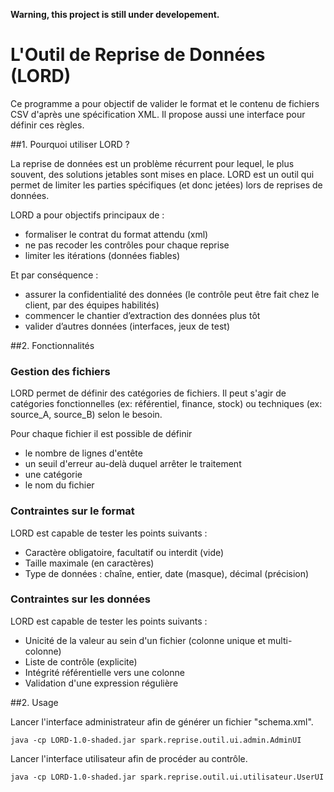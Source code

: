 __Warning, this project is still under developement.__

# L'Outil de Reprise de Données (LORD)

Ce programme a pour objectif de valider le format et le contenu de fichiers CSV d'après une spécification XML. Il propose aussi une interface pour définir ces règles.

##1. Pourquoi utiliser LORD ?

La reprise de données est un problème récurrent pour lequel, le plus souvent, des solutions jetables sont mises en place. LORD est un outil qui permet de limiter les parties spécifiques (et donc jetées) lors de reprises de données.

LORD a pour objectifs principaux de :
* formaliser le contrat du format attendu (xml)
* ne pas recoder les contrôles pour chaque reprise
* limiter les itérations (données fiables)

Et par conséquence :
* assurer la confidentialité des données (le contrôle peut être fait chez le client, par des équipes habilités)
* commencer le chantier d’extraction des données plus tôt
* valider d’autres données (interfaces, jeux de test)

##2. Fonctionnalités

###	Gestion des fichiers

LORD permet de définir des catégories de fichiers. Il peut s'agir de catégories fonctionnelles (ex: référentiel, finance, stock) ou techniques (ex: source_A, source_B) selon le besoin.

Pour chaque fichier il est possible de définir
* le nombre de lignes d'entête
* un seuil d'erreur au-delà duquel arrêter le traitement
* une catégorie
* le nom du fichier    
	
### Contraintes sur le format

LORD est capable de tester les points suivants :
* Caractère obligatoire, facultatif ou interdit (vide)
* Taille maximale (en caractères)
* Type de données  : chaîne, entier, date (masque), décimal (précision)

### Contraintes sur les données

LORD est capable de tester les points suivants :
* Unicité de la valeur au sein d'un fichier (colonne unique et multi-colonne)
* Liste de contrôle (explicite)
* Intégrité référentielle vers une colonne
* Validation d'une expression régulière
	
##2. Usage

Lancer l'interface administrateur afin de générer un fichier "schema.xml".
```
java -cp LORD-1.0-shaded.jar spark.reprise.outil.ui.admin.AdminUI 
```

Lancer l'interface utilisateur afin de procéder au contrôle.
```
java -cp LORD-1.0-shaded.jar spark.reprise.outil.ui.utilisateur.UserUI
```
